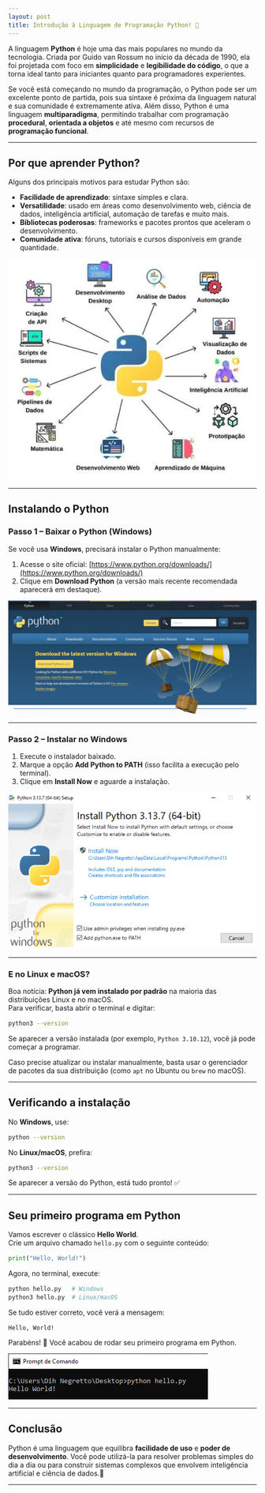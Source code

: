 ```yaml
---
layout: post
title: Introdução à Linguagem de Programação Python! 🐍
---
```


A linguagem **Python** é hoje uma das mais populares no mundo da tecnologia. Criada por Guido van Rossum no início da década de 1990, ela foi projetada com foco em **simplicidade** e **legibilidade do código**, o que a torna ideal tanto para iniciantes quanto para programadores experientes.

Se você está começando no mundo da programação, o Python pode ser um excelente ponto de partida, pois sua sintaxe é próxima da linguagem natural e sua comunidade é extremamente ativa. Além disso, Python é uma linguagem **multiparadigma**, permitindo trabalhar com programação **procedural**, **orientada a objetos** e até mesmo com recursos de **programação funcional**.

---

## Por que aprender Python?

Alguns dos principais motivos para estudar Python são:

- **Facilidade de aprendizado**: sintaxe simples e clara.  
- **Versatilidade**: usado em áreas como desenvolvimento web, ciência de dados, inteligência artificial, automação de tarefas e muito mais.  
- **Bibliotecas poderosas**: frameworks e pacotes prontos que aceleram o desenvolvimento.  
- **Comunidade ativa**: fóruns, tutoriais e cursos disponíveis em grande quantidade.  

![Áreas de aplicação do Python](/img/areas-python.jpg)

---

## Instalando o Python

### Passo 1 – Baixar o Python (Windows)
Se você usa **Windows**, precisará instalar o Python manualmente:  

1. Acesse o site oficial: [https://www.python.org/downloads/](https://www.python.org/downloads/)  
2. Clique em **Download Python** (a versão mais recente recomendada aparecerá em destaque).  

![Página de download do Python](/img/python-download.png)

---

### Passo 2 – Instalar no Windows
1. Execute o instalador baixado.  
2. Marque a opção **Add Python to PATH** (isso facilita a execução pelo terminal).  
3. Clique em **Install Now** e aguarde a instalação.  

![Instalador do Python no Windows](/img/InstaladorPython.png)

---

### E no Linux e macOS?
Boa notícia: **Python já vem instalado por padrão** na maioria das distribuições Linux e no macOS.  
Para verificar, basta abrir o terminal e digitar:

```bash
python3 --version
```

Se aparecer a versão instalada (por exemplo, `Python 3.10.12`), você já pode começar a programar.  

Caso precise atualizar ou instalar manualmente, basta usar o gerenciador de pacotes da sua distribuição (como `apt` no Ubuntu ou `brew` no macOS).

---

## Verificando a instalação

No **Windows**, use:

```bash
python --version
```

No **Linux/macOS**, prefira:

```bash
python3 --version
```

Se aparecer a versão do Python, está tudo pronto! ✅

---

## Seu primeiro programa em Python

Vamos escrever o clássico **Hello World**.  
Crie um arquivo chamado `hello.py` com o seguinte conteúdo:

```python
print("Hello, World!")
```

Agora, no terminal, execute:

```bash
python hello.py   # Windows
python3 hello.py  # Linux/macOS
```

Se tudo estiver correto, você verá a mensagem:

```
Hello, World!
```

Parabéns! 🎉 Você acabou de rodar seu primeiro programa em Python.

![Terminal rodando Hello World](/img/helloPythonTerminal.png)

---

## Conclusão

Python é uma linguagem que equilibra **facilidade de uso** e **poder de desenvolvimento**. Você pode utilizá-la para resolver problemas simples do dia a dia ou para construir sistemas complexos que envolvem inteligência artificial e ciência de dados.🚀

---


